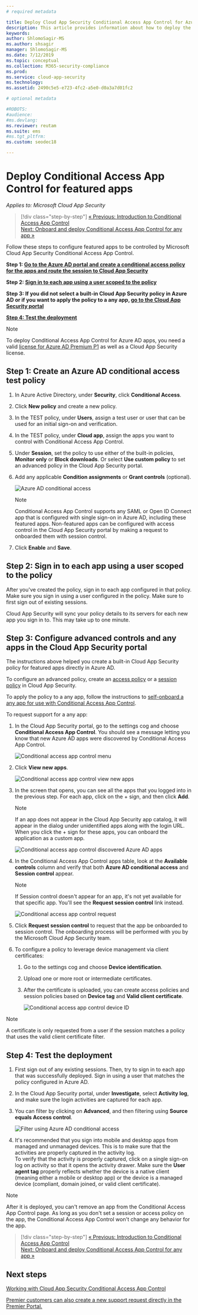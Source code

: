 ```yaml
---
# required metadata

title: Deploy Cloud App Security Conditional Access App Control for Azure AD apps
description: This article provides information about how to deploy the Microsoft Cloud App Security Conditional Access App Control reverse proxy features for Azure AD apps.
keywords:
author: ShlomoSagir-MS
ms.author: shsagir
manager: ShlomoSagir-MS
ms.date: 7/12/2019
ms.topic: conceptual
ms.collection: M365-security-compliance
ms.prod:
ms.service: cloud-app-security
ms.technology:
ms.assetid: 2490c5e5-e723-4fc2-a5e0-d0a3a7d01fc2

# optional metadata

#ROBOTS:
#audience:
#ms.devlang:
ms.reviewer: reutam
ms.suite: ems
#ms.tgt_pltfrm:
ms.custom: seodec18

---
```

# Deploy Conditional Access App Control for featured apps

*Applies to: Microsoft Cloud App Security*

>[!div class="step-by-step"]
[« Previous: Introduction to Conditional Access App Control](proxy-intro-aad.md)<br>
[Next: Onboard and deploy Conditional Access App Control for any app »](proxy-deployment-any-app.md)

Follow these steps to configure featured apps to be controlled by Microsoft Cloud App Security Conditional Access App Control.

**Step 1: [Go to the Azure AD portal and create a conditional access policy for the apps and route the session to Cloud App Security](#add-azure-ad)**

**Step 2: [Sign in to each app using a user scoped to the policy](#sign-in-scoped)**

**Step 3: If you did not select a built-in Cloud App Security policy in Azure AD or if you want to apply the policy to a any app, [go to the Cloud App Security portal](#portal)**

[**Step 4: Test the deployment**](#test)

> [!NOTE]
> To deploy Conditional Access App Control for Azure AD apps, you need a valid [license for Azure AD Premium P1](https://docs.microsoft.com/azure/active-directory/license-users-groups) as well as a Cloud App Security license.

## Step 1: Create an Azure AD conditional access test policy <a name="add-azure-ad"></a>  

1. In Azure Active Directory, under **Security**, click **Conditional Access**.

2. Click **New policy** and create a new policy.

3. In the TEST policy, under **Users**, assign a test user or user that can be used for an initial sign-on and verification.

4. In the TEST policy, under **Cloud app**, assign the apps you want to control with Conditional Access App Control. 

5. Under **Session**, set the policy to use either of the built-in policies, **Monitor only** or **Block downloads**. Or select **Use custom policy** to set an advanced policy in the Cloud App Security portal. 

6. Add any applicable **Condition assignments** or **Grant controls** (optional).

   ![Azure AD conditional access](./media/azure-ad-caac-policy.png)

      > [!NOTE]
      >Conditional Access App Control supports any SAML or Open ID Connect app that is configured with single sign-on in Azure AD, including these featured apps. Non-featured apps can be configured with access control in the Cloud App Security portal by making a request to onboarded them with session control. 

7. Click **Enable** and **Save**.

## Step 2: Sign in to each app using a user scoped to the policy<a name="sign-in-scoped"></a>

After you've created the policy, sign in to each app configured in that policy. Make sure you sign in using a user configured in the policy. Make sure to first sign out of existing sessions.

Cloud App Security will sync your policy details to its servers for each new app you sign in to.  This may take up to one minute.

## Step 3: Configure advanced controls and any apps in the Cloud App Security portal<a name="portal"></a>

The instructions above helped you create a built-in Cloud App Security policy for featured apps directly in Azure AD.

To configure an advanced policy, create an [access policy](access-policy-aad.md) or a [session policy](session-policy-aad.md) in Cloud App Security.

To apply the policy to a any app, follow the instructions to [self-onboard a any app for use with Conditional Access App Control](proxy-deployment-any-app.md).

To request support for a any app:

1. In the Cloud App Security portal, go to the settings cog and choose **Conditional Access App Control**. You should see a message letting you know that new Azure AD apps were discovered by Conditional Access App Control.

    ![Conditional access app control menu](./media/caac-menu.png)

2. Click **View new apps**.

    ![Conditional access app control view new apps](./media/caac-view-apps.png)

3. In the screen that opens, you can see all the apps that you logged into in the previous step. For each app, click on the + sign, and then click **Add**.

   > [!NOTE]
   > If an app does not appear in the Cloud App Security app catalog, it will appear in the dialog under unidentified apps along with the login URL. When you click the + sign for these apps, you can onboard the application as a custom app.

   ![Conditional access app control discovered Azure AD apps](./media/caac-discovered-aad-apps.png)

4. In the Conditional Access App Control apps table, look at the **Available controls** column and verify that both **Azure AD conditional access** and **Session control** appear.

   > [!NOTE]
   > If Session control doesn't appear for an app, it's not yet available for that specific app. You'll see the **Request session control** link instead.

     ![Conditional access app control request](./media/caac-request.png)

5. Click **Request session control** to request that the app be onboarded to session control. The onboarding process will be performed with you by the Microsoft Cloud App Security team.

6. To configure a policy to leverage device management via client certificates:
    1. Go to the settings cog and choose **Device identification**.
    2. Upload one or more root or intermediate certificates.
    3. After the certificate is uploaded, you can create access policies and session policies based on **Device tag** and **Valid client certificate**.

       ![Conditional access app control device ID](./media/caac-device-id.png)

> [!NOTE]
> A certificate is only requested from a user if the session matches a policy that uses the valid client certificate filter.

## Step 4: Test the deployment<a name="test"></a>

1. First sign out of any existing sessions. Then, try to sign in to each app that was successfully deployed. Sign in using a user that matches the policy configured in Azure AD.

2. In the Cloud App Security portal, under **Investigate**, select **Activity log**, and make sure the login activities are captured for each app.

3. You can filter by clicking on **Advanced**, and then filtering using **Source equals Access control**.

    ![Filter using Azure AD conditional access](./media/sso-logon.png)

4. It's recommended that you sign into mobile and desktop apps from managed and unmanaged devices. This is to make sure that the activities are properly captured in the activity log.<br>
To verify that the activity is properly captured, click on a single sign-on log on activity so that it opens the activity drawer. Make sure the **User agent tag** properly reflects whether the device is a native client (meaning either a mobile or desktop app) or the device is a managed device (compliant, domain joined, or valid client certificate).

> [!NOTE]
> After it is deployed, you can't remove an app from the Conditional Access App Control page. As long as you don't set a session or access policy on the app, the Conditional Access App Control won't change any behavior for the app.

>[!div class="step-by-step"]
[« Previous: Introduction to Conditional Access App Control](proxy-intro-aad.md)<br>[Next: Onboard and deploy Conditional Access App Control for any app »](proxy-deployment-any-app.md)

## Next steps 
[Working with Cloud App Security Conditional Access App Control](proxy-intro-aad.md)

[Premier customers can also create a new support request directly in the Premier Portal.](https://premier.microsoft.com/)
